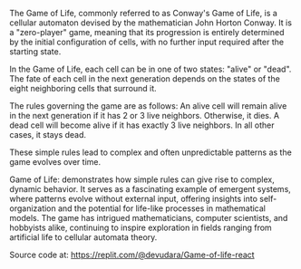 The Game of Life, commonly referred to as Conway's Game of Life, is a cellular automaton devised by the mathematician John Horton Conway. It is a "zero-player" game, meaning that its progression is entirely determined by the initial configuration of cells, with no further input required after the starting state.

In the Game of Life, each cell can be in one of two states: "alive" or "dead". The fate of each cell in the next generation depends on the states of the eight neighboring cells that surround it.

The rules governing the game are as follows:
An alive cell will remain alive in the next generation if it has 2 or 3 live neighbors. Otherwise, it dies.
A dead cell will become alive if it has exactly 3 live neighbors. In all other cases, it stays dead.

These simple rules lead to complex and often unpredictable patterns as the game evolves over time.

Game of Life: demonstrates how simple rules can give rise to complex, dynamic behavior. It serves as a fascinating example of emergent systems, where patterns evolve without external input, offering insights into self-organization and the potential for life-like processes in mathematical models. The game has intrigued mathematicians, computer scientists, and hobbyists alike, continuing to inspire exploration in fields ranging from artificial life to cellular automata theory.

Source code at: https://replit.com/@devudara/Game-of-life-react
